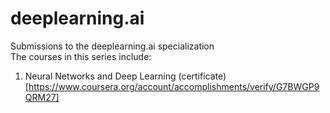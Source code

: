 # deeplearning.ai
Submissions to the deeplearning.ai specialization  
The courses in this series include:
1. Neural Networks and Deep Learning (certificate)[https://www.coursera.org/account/accomplishments/verify/G7BWGP9QRM27]
